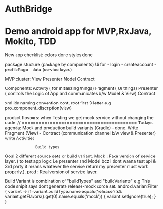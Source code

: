# AuthBridge
Demo android app for MVP,RxJava, Mokito, TDD
================
New app checklist:
colors  done
styles  done

package stucture (package by components)
Ui for 
      - login
      - createaccount
      - profilePage
      - data (service layer.)
      
MVP cluster:
View
Presenter
Model
Contract

Components:
Activity ( for initializing things)
Fragment ( Ui things)
Presenter ( controls the Logic of App and communicates b/w Model & View)
Contract 

xml ids naming convention
cont, root
first 3 letter e.g pro_component_discription(view)


product flovours: when Testing we get mock service without changing the code.
//  =========================================
Todays agenda:
Mock and production build variants (Gradle) - done.
Write Fragment (View) - 
Contract (communication channel b/w view & Presenter)
write Activities

                  Build types
Goal 2 different source sets or build variant.
Mock : Fake version of service layer. ( to test app logic i.e presenter and Model bcz i dont wanna test api & 3rd party it means whatever the service return my presenter must work properly.).
prod : Real version of service layer.

Build Variant is combination of "buildTypes" and "buildVariants"
e.g   This code snipit says dont generate release-mock sorce set.
android.variantFilter { variant ->
            if (variant.buildType.name.equals('release')
                    && variant.getFlavors().get(0).name.equals('mock')) {
                variant.setIgnore(true);
            }
        }
      
